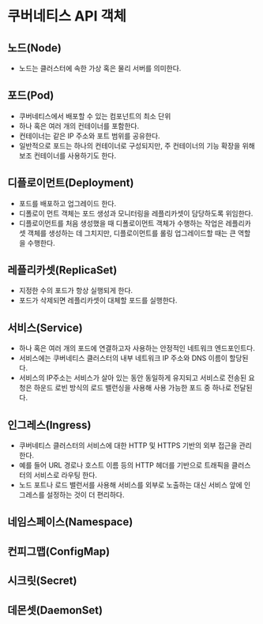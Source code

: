 # 쿠버네티스 API 객체
## 노드(Node)
- 노드는 클러스터에 속한 가상 혹은 물리 서버를 의미한다.
## 포드(Pod)
- 쿠버네티스에서 배포할 수 있는 컴포넌트의 최소 단위
- 하나 혹은 여러 개의 컨테이너를 포함한다.
- 컨테이너는 같은 IP 주소와 포트 범위를 공유한다.
- 일반적으로 포드는 하나의 컨테이너로 구성되지만, 주 컨테이너의 기능 확장을 위해 보조 컨테이너를 사용하기도 한다.
## 디플로이먼트(Deployment)
- 포드를 배포하고 업그레이드 한다.
- 디폴로이 먼트 객체는 포드 생성과 모니터링을 레플리카셋이 담당하도록 위임한다.
- 디플로이먼트를 처음 생성했을 때 디폴로이먼트 객체가 수행하는 작업은 레플리카셋 객체를 생성하는 데 그치지만, 디플로이먼트를 롤링 업그레이드할 때는 큰 역할을 수행한다.
## 레플리카셋(ReplicaSet)
- 지정한 수의 포드가 항상 실행되게 한다.
- 포드가 삭제되면 레플리카셋이 대체할 포드를 실행한다.
## 서비스(Service)
- 하나 혹은 여러 개의 포드에 연결하고자 사용하는 안정적인 네트워크 엔드포인트다.
- 서비스에는 쿠버네티스 클러스터의 내부 네트워크 IP 주소와 DNS 이름이 할당된다.
- 서비스의 IP주소는 서비스가 살아 있는 동안 동일하게 유지되고 서비스로 전송된 요청은 하운드 로빈 방식의 로드 밸런싱을 사용해 사용 가능한 포드 중 하나로 전달된다.
## 인그레스(Ingress)
- 쿠버네티스 클러스터의 서비스에 대한 HTTP 및 HTTPS 기반의 외부 접근을 관리한다.
- 예를 들어 URL 경로나 호스트 이름 등의 HTTP 헤더를 기반으로 트래픽을 클러스터의 서비스로 라우팅 한다.
- 노드 포트나 로드 밸런서를 사용해 서비스를 외부로 노출하는 대신 서비스 앞에 인그레스를 설정하는 것이 더 편리하다.
## 네임스페이스(Namespace)
## 컨피그맵(ConfigMap)
## 시크릿(Secret)
## 데몬셋(DaemonSet)